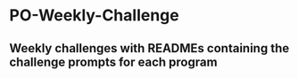 # PO-Weekly-Challenge

## Weekly challenges with READMEs containing the challenge prompts for each program
